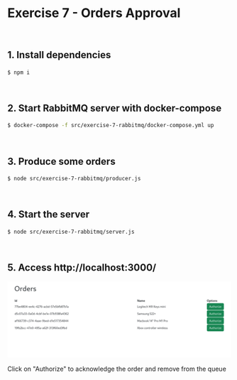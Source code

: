 # Exercise 7 - Orders Approval

<br>

## 1. Install dependencies
```bash
$ npm i
```

<br>

## 2. Start RabbitMQ server with docker-compose
```bash
$ docker-compose -f src/exercise-7-rabbitmq/docker-compose.yml up
```

<br>

## 3. Produce some orders
```bash
$ node src/exercise-7-rabbitmq/producer.js
```

<br>

## 4. Start the server
```bash
$ node src/exercise-7-rabbitmq/server.js
```

<br>

## 5. Access http://localhost:3000/
![](./static/orders-page.png)

Click on "Authorize" to acknowledge the order and remove from the queue
